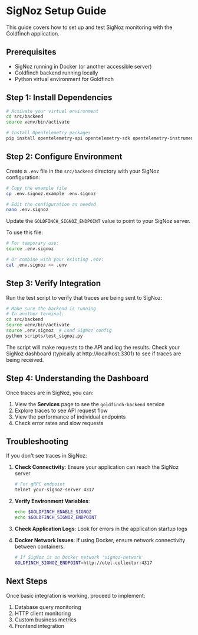 # SigNoz Setup Guide

This guide covers how to set up and test SigNoz monitoring with the Goldfinch application.

## Prerequisites

- SigNoz running in Docker (or another accessible server)
- Goldfinch backend running locally
- Python virtual environment for Goldfinch

## Step 1: Install Dependencies

```bash
# Activate your virtual environment
cd src/backend
source venv/bin/activate

# Install OpenTelemetry packages
pip install opentelemetry-api opentelemetry-sdk opentelemetry-instrumentation-fastapi opentelemetry-exporter-otlp
```

## Step 2: Configure Environment

Create a `.env` file in the `src/backend` directory with your SigNoz configuration:

```bash
# Copy the example file
cp .env.signoz.example .env.signoz

# Edit the configuration as needed
nano .env.signoz
```

Update the `GOLDFINCH_SIGNOZ_ENDPOINT` value to point to your SigNoz server.

To use this file:

```bash
# For temporary use:
source .env.signoz

# Or combine with your existing .env:
cat .env.signoz >> .env
```

## Step 3: Verify Integration

Run the test script to verify that traces are being sent to SigNoz:

```bash
# Make sure the backend is running
# In another terminal:
cd src/backend
source venv/bin/activate
source .env.signoz  # Load SigNoz config
python scripts/test_signoz.py
```

The script will make requests to the API and log the results. Check your SigNoz dashboard (typically at http://localhost:3301) to see if traces are being received.

## Step 4: Understanding the Dashboard

Once traces are in SigNoz, you can:

1. View the **Services** page to see the `goldfinch-backend` service
2. Explore traces to see API request flow
3. View the performance of individual endpoints
4. Check error rates and slow requests

## Troubleshooting

If you don't see traces in SigNoz:

1. **Check Connectivity**: Ensure your application can reach the SigNoz server
   ```bash
   # For gRPC endpoint
   telnet your-signoz-server 4317
   ```

2. **Verify Environment Variables**:
   ```bash
   echo $GOLDFINCH_ENABLE_SIGNOZ
   echo $GOLDFINCH_SIGNOZ_ENDPOINT
   ```

3. **Check Application Logs**: Look for errors in the application startup logs

4. **Docker Network Issues**: If using Docker, ensure network connectivity between containers:
   ```bash
   # If SigNoz is on Docker network 'signoz-network'
   GOLDFINCH_SIGNOZ_ENDPOINT=http://otel-collector:4317
   ```

## Next Steps

Once basic integration is working, proceed to implement:

1. Database query monitoring
2. HTTP client monitoring
3. Custom business metrics
4. Frontend integration 